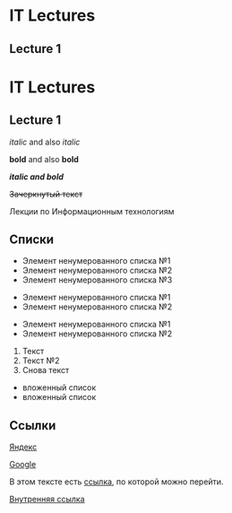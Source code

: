 # IT Lectures
## Lecture 1

IT Lectures
===========
Lecture 1
---------

*italic* and also _italic_

**bold** and also __bold__

**_italic and bold_**

~~Зачеркнутый текст~~

Лекции по Информационным технологиям

## Списки

* Элемент ненумерованного списка №1
* Элемент ненумерованного списка №2
* Элемент ненумерованного списка №3

+ Элемент ненумерованного списка №1
+ Элемент ненумерованного списка №2

- Элемент ненумерованного списка №1
- Элемент ненумерованного списка №2

1. Текст
1. Текст №2
5. Снова текст
  - вложенный список
  - вложенный список
  
## Ссылки

[Яндекс](https://yandex.ru)

[Google][Google's page]

В этом тексте есть [ссылка], по которой можно перейти.

[Внутренняя ссылка](Lecture_02.tex)

[Google's page]: https://google.com
[ссылка]: https://ya.ru

